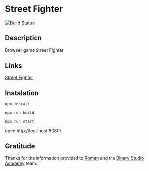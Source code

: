 # Street Fighter
[![Build Status](https://travis-ci.org/Vismmax/street-fighter.svg?branch=master)](https://travis-ci.org/Vismmax/street-fighter)

## Description
Browser game Street Fighter

## Links
[Street Fighter](http://vismmax-street-fighter.s3-website.us-east-2.amazonaws.com)

## Instalation

`npm install`

`npm run build`

`npm run start`

open http://localhost:8080/

## Gratitude
Thanks for the information provided to [Roman](https://github.com/sahanr) and the [Binary Studio Academy](https://binary-studio.com/academy/) team.
